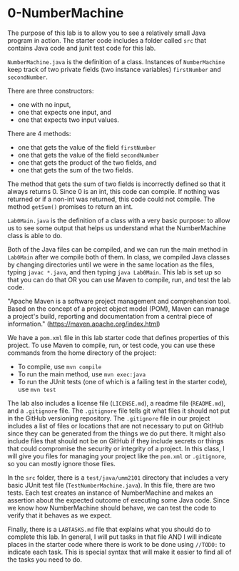 # 0-NumberMachine

The purpose of this lab is to allow you to see a relatively small Java program
in action. The starter code includes a folder called `src` that contains Java code
and junit test code for this lab.

`NumberMachine.java` is the definition of a class. Instances of `NumberMachine` keep
track of two private fields (two instance variables) `firstNumber` and `secondNumber`.

There are three constructors: 
   * one with no input, 
   * one that expects one input, and 
   * one that expects two input values. 

There are 4 methods: 
   * one that gets the value of the field `firstNumber`
   * one that gets the value of the field `secondNumber`
   * one that gets the product of the two fields, and
   * one that gets the sum of the two fields.

The method that gets the sum of two fields is incorrectly defined so that it
always returns 0. Since 0 is an int, this code can compile. If nothing was returned 
or if a non-int was returned, this code could not compile. The method `getSum()`
promises to return an int.

`Lab0Main.java` is the definition of a class with a very basic purpose: to allow us
to see some output that helps us understand what the NumberMachine class is 
able to do.

Both of the Java files can be compiled, and we can run the main method in `Lab0Main`
 after we compile both of them. In class, we compiled Java classes by changing 
directories until we were in the same location as the files, typing `javac *.java`,
and then typing `java Lab0Main`. This lab is set up so that you can do that OR you 
can use Maven to compile, run, and test the lab code.

"Apache Maven is a software project management and comprehension tool. Based on the concept of a project object model (POM), Maven can manage a project's build, reporting and documentation from a central piece of information."
(https://maven.apache.org/index.html)

We have a `pom.xml` file in this lab starter code that defines properties of this 
project. To use Maven to compile, run, or test code, you can use these commands from
the home directory of the project:
   * To compile, use `mvn compile`
   * To run the main method, use `mvn exec:java`
   * To run the JUnit tests (one of which is a failing test in the starter code),
     use `mvn test`

The lab also includes a license file (`LICENSE.md`), a readme file (`README.md`),
and a `.gitignore` file. The `.gitignore` file tells git what files it should not
put in the GitHub versioning repository. The `.gitignore` file in our project
includes a list of files or locations that are not necessary to put on GitHub since
they can be generated from the things we do put there. It might also include files
that should not be on GitHub if they include secrets or things that could compromise
the security or integrity of a project. In this class, I will give you files for 
managing your project like the `pom.xml` or `.gitignore`, so you can mostly ignore 
those files.

In the `src` folder, there is a `test/java/umm2101` directory that includes a very
basic JUnit test file (`TestNumberMachine.java`). In this file, there are two tests.
Each test creates an instance of NumberMachine and makes an assertion about the 
expected outcome of executing some Java code. Since we know how NumberMachine should
behave, we can test the code to verify that it behaves as we expect.

Finally, there is a `LABTASKS.md` file that explains what you should do to 
complete this lab. In general, I will put tasks in that file AND I will indicate
places in the starter code where there is work to be done using `//TODO:` to indicate
each task. This is special syntax that will make it easier to find all of the 
tasks you need to do.
